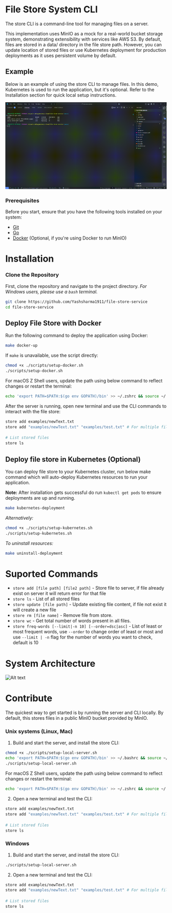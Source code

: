 # File Store System CLI

The store CLI is a command-line tool for managing files on a server.

This implementation uses MinIO as a mock for a real-world bucket storage system, demonstrating extensibility with services like AWS S3. By default, files are stored in a data/ directory in the file store path. However, you can update location of stored files or use Kubernetes deployment for production deployments as it uses persistent volume by default.

## Example
Below is an example of using the store CLI to manage files. In this demo, Kubernetes is used to run the application, but it's optional. Refer to the Installation section for quick local setup instructions.

![Description of GIF](assets/example-recording.gif)

### Prerequisites

Before you start, ensure that you have the following tools installed on your system:

- [Git](https://git-scm.com/)
- [Go](https://golang.org/dl/)
- [Docker](https://www.docker.com/products/docker-desktop) (Optional, if you're using Docker to run MinIO)

# Installation
### Clone the Repository
First, clone the repository and navigate to the project directory.
*For Windows users, please use a `bash` terminal.*
```bash
git clone https://github.com/Yashsharma1911/file-store-service
cd file-store-service
```

## Deploy File Store with Docker

Run the following command to deploy the application using Docker:
```bash
make docker-up
```
If `make` is unavailable, use the script directly:
```bash
chmod +x ./scripts/setup-docker.sh
./scripts/setup-docker.sh
```
For macOS Z Shell users, update the path using below command to reflect changes or restart the terminal:
```bash
echo 'export PATH=$PATH:$(go env GOPATH)/bin' >> ~/.zshrc && source ~/.zshrc
```
After the server is running, open new terminal and use the CLI commands to interact with the file store:
```bash
store add examples/newText.txt
store add "examples/newText.txt" "examples/test.txt" # For multiple files or paths with spaces

# List stored files
store ls
```

## Deploy file store in Kubernetes (Optional)

You can deploy file store to your Kubernetes cluster, run below make command which will auto-deploy Kubernetes resources to run your application.

**Note:** After installation gets successful do run `kubectl get pods` to ensure deployments are up and running.

```bash
make kubernetes-deployment
```

*Alternatively:*
```bash
chmod +x ./scripts/setup-kubernetes.sh
./scripts/setup-kubernetes.sh
```
*To uninstall resources:*
```bash
make uninstall-deployment
```

# Suported Commands
* `store add [file path] [file2 path]` - Store file to server, if file already exist on server it will return error for that file<br>
* `store ls` - List of all stored files<br>
* `store update [file path]` - Update existing file content, if file not exist it will create a new file<br>
* `store rm [file name]` - Remove file from store.<br>
* `store wc` - Get total number of words present in all files. <br>
* `store freq-words [--limit|-n 10] [--order=dsc|asc]` - List of least or most frequent words, use `--order` to change order of least or most and use `--limit | -n` flag for the number of words you want to check, default is 10 <br>

# System Architecture
<img src="https://github.com/user-attachments/assets/6ca653c2-95fd-4a9a-90e1-d86c01b851ab" alt="Alt text" width="700"/>

# Contribute
The quickest way to get started is by running the server and CLI locally. By default, this stores files in a public MinIO bucket provided by MinIO.

### Unix systems (Linux, Mac)
1. Build and start the server, and install the store CLI:
```bash
chmod +x ./scripts/setup-local-server.sh
echo 'export PATH=$PATH:$(go env GOPATH)/bin' >> ~/.bashrc && source ~/.bashrc
./scripts/setup-local-server.sh
```
For macOS Z Shell users, update the path using below command to reflect changes or restart the terminal:
```bash
echo 'export PATH=$PATH:$(go env GOPATH)/bin' >> ~/.zshrc && source ~/.zshrc
```
2. Open a new terminal and test the CLI:
```bash
store add examples/newText.txt
store add "examples/newText.txt" "examples/test.txt" # For multiple files or paths with spaces

# List stored files
store ls
```

### Windows
1. Build and start the server, and install the store CLI:
```bash
./scripts/setup-local-server.sh
```

2. Open a new terminal and test the CLI:
```bash
store add examples/newText.txt
store add "examples/newText.txt" "examples/test.txt" # For multiple files or paths with spaces

# List stored files
store ls
```
